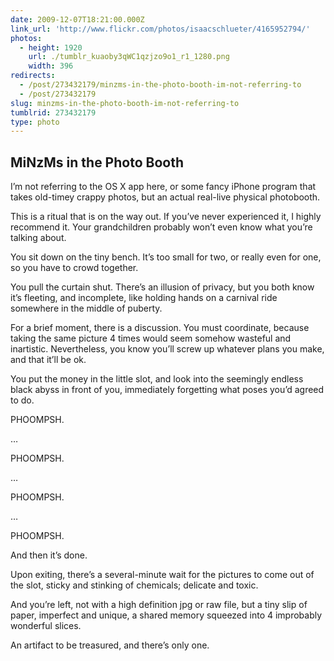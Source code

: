 ```yaml
---
date: 2009-12-07T18:21:00.000Z
link_url: 'http://www.flickr.com/photos/isaacschlueter/4165952794/'
photos:
  - height: 1920
    url: ./tumblr_kuaoby3qWC1qzjzo9o1_r1_1280.png
    width: 396
redirects:
  - /post/273432179/minzms-in-the-photo-booth-im-not-referring-to
  - /post/273432179
slug: minzms-in-the-photo-booth-im-not-referring-to
tumblrid: 273432179
type: photo
---
```

<h2>MiNzMs in the Photo Booth</h2>

<p>I&rsquo;m not referring to the OS X app here, or some fancy iPhone program that takes old-timey crappy photos, but an actual real-live physical photobooth.</p>

<p>This is a ritual that is on the way out.  If you&rsquo;ve never experienced it, I highly recommend it.  Your grandchildren probably won&rsquo;t even know what you&rsquo;re talking about.</p>

<p>You sit down on the tiny bench.  It&rsquo;s too small for two, or really even for one, so you have to crowd together.</p>

<p>You pull the curtain shut.  There&rsquo;s an illusion of privacy, but you both know it&rsquo;s fleeting, and incomplete, like holding hands on a carnival ride somewhere in the middle of puberty.</p>

<p>For a brief moment, there is a discussion.  You must coordinate, because taking the same picture 4 times would seem somehow wasteful and inartistic.  Nevertheless, you know you&rsquo;ll screw up whatever plans you make, and that it&rsquo;ll be ok.</p>

<p>You put the money in the little slot, and look into the seemingly endless black abyss in front of you, immediately forgetting what poses you&rsquo;d agreed to do.</p>

<p>PHOOMPSH.</p>

<p>&hellip;</p>

<p>PHOOMPSH.</p>

<p>&hellip;</p>

<p>PHOOMPSH.</p>

<p>&hellip;</p>

<p>PHOOMPSH.</p>

<p>And then it&rsquo;s done.</p>

<p>Upon exiting, there&rsquo;s a several-minute wait for the pictures to come out of the slot, sticky and stinking of chemicals; delicate and toxic.</p>

<p>And you&rsquo;re left, not with a high definition jpg or raw file, but a tiny slip of paper, imperfect and unique, a shared memory squeezed into 4 improbably wonderful slices.</p>

<p>An artifact to be treasured, and there&rsquo;s only one.</p>
